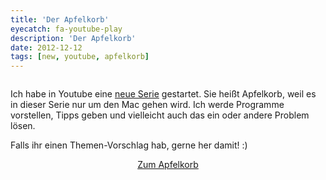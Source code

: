 ```yaml
---
title: 'Der Apfelkorb'
eyecatch: fa-youtube-play
description: 'Der Apfelkorb'
date: 2012-12-12
tags: [new, youtube, apfelkorb]
---
```

<center>
	<a href="/assets/images/2012-12-12/vectorstock_806865-300x300.jpg"><img src="/assets/images/2012-12-12/vectorstock_806865-300x300.jpg" alt=""></a>
</center>

Ich habe in Youtube eine [neue Serie](https://www.youtube.com/playlist?list=PLfb6BzPrWZ8OCL0zmmf3pF9ZWyy2PRtRJ) gestartet. Sie heißt Apfelkorb, weil es in dieser Serie nur um den Mac gehen wird.
Ich werde Programme vorstellen, Tipps geben und vielleicht auch das ein oder andere Problem lösen.

Falls ihr einen Themen-Vorschlag hab, gerne her damit! :)

<center><div markdown="0"><a href="https://github.com/niklas-heer/awesome-password-change" class="btn btn-success">Zum Apfelkorb</a></div></center>
